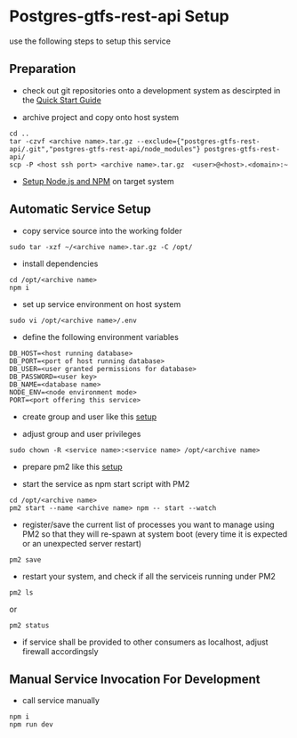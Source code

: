 # Postgres-gtfs-rest-api Setup

use the following steps to setup this service

## Preparation

* check out git repositories onto a development system as descirpted in the
[Quick Start Guide](../README.md#Quick-Start-Guide)

* archive project and copy onto host system
```
cd ..
tar -czvf <archive name>.tar.gz --exclude={"postgres-gtfs-rest-api/.git","postgres-gtfs-rest-api/node_modules"} postgres-gtfs-rest-api/
scp -P <host ssh port> <archive name>.tar.gz  <user>@<host>.<domain>:~
```

* [Setup Node.js and NPM](https://github.com/Software-Ingenieur-Begerad/setup/blob/main/doc/node.md) on target system

## Automatic Service Setup

* copy service source into the working folder
```
sudo tar -xzf ~/<archive name>.tar.gz -C /opt/
```

* install dependencies
```
cd /opt/<archive name>
npm i
```

* set up service environment on host system
```
sudo vi /opt/<archive name>/.env
```

* define the following environment variables
```
DB_HOST=<host running database>
DB_PORT=<port of host running database>
DB_USER=<user granted permissions for database>
DB_PASSWORD=<user key>
DB_NAME=<database name>
NODE_ENV=<node environment mode>
PORT=<port offering this service>
```

* create group and user <service name>
like this [setup](https://github.com/Software-Ingenieur-Begerad/setup/blob/main/doc/grp-usr.md)

* adjust group and user privileges
```
sudo chown -R <service name>:<service name> /opt/<archive name>
```

* prepare pm2 like this [setup](https://github.com/Software-Ingenieur-Begerad/setup/blob/main/doc/pm2.md)

* start the service as npm start script with PM2
```
cd /opt/<archive name>
pm2 start --name <archive name> npm -- start --watch
```

* register/save the current list of processes you want to manage using PM2 so that they will re-spawn at system boot (every time it is expected or an unexpected server restart)
```
pm2 save
```

* restart your system, and check if all the serviceis running under PM2
```
pm2 ls
```
or
```
pm2 status
```

* if service shall be provided to other consumers as localhost, adjust firewall accordingsly

## Manual Service Invocation For Development
* call service manually
```
npm i
npm run dev
```
